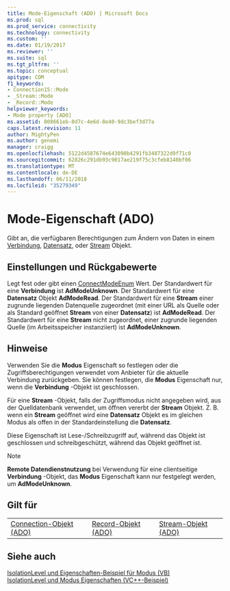 ```yaml
---
title: Mode-Eigenschaft (ADO) | Microsoft Docs
ms.prod: sql
ms.prod_service: connectivity
ms.technology: connectivity
ms.custom: ''
ms.date: 01/19/2017
ms.reviewer: ''
ms.suite: sql
ms.tgt_pltfrm: ''
ms.topic: conceptual
apitype: COM
f1_keywords:
- Connection15::Mode
- _Stream::Mode
- _Record::Mode
helpviewer_keywords:
- Mode property [ADO]
ms.assetid: 808661eb-0d7c-4e6d-8e40-9dc3bef3d77a
caps.latest.revision: 11
author: MightyPen
ms.author: genemi
manager: craigg
ms.openlocfilehash: 5122d4587674e643090b4291fb3487322d9f71c0
ms.sourcegitcommit: 62826c291db93c9017ae219f75c3cfeb8140bf06
ms.translationtype: MT
ms.contentlocale: de-DE
ms.lasthandoff: 06/11/2018
ms.locfileid: "35279349"
---
```

# <a name="mode-property-ado"></a>Mode-Eigenschaft (ADO)
Gibt an, die verfügbaren Berechtigungen zum Ändern von Daten in einem [Verbindung](../../../ado/reference/ado-api/connection-object-ado.md), [Datensatz](../../../ado/reference/ado-api/record-object-ado.md), oder [Stream](../../../ado/reference/ado-api/stream-object-ado.md) Objekt.  
  
## <a name="settings-and-return-values"></a>Einstellungen und Rückgabewerte  
 Legt fest oder gibt einen [ConnectModeEnum](../../../ado/reference/ado-api/connectmodeenum.md) Wert. Der Standardwert für eine **Verbindung** ist **AdModeUnknown**. Der Standardwert für eine **Datensatz** Objekt **AdModeRead**. Der Standardwert für eine **Stream** einer zugrunde liegenden Datenquelle zugeordnet (mit einer URL als Quelle oder als Standard geöffnet **Stream** von einer **Datensatz**) ist  **AdModeRead**. Der Standardwert für eine **Stream** nicht zugeordnet, einer zugrunde liegenden Quelle (im Arbeitsspeicher instanziiert) ist **AdModeUnknown**.  
  
## <a name="remarks"></a>Hinweise  
 Verwenden Sie die **Modus** Eigenschaft so festlegen oder die Zugriffsberechtigungen verwendet vom Anbieter für die aktuelle Verbindung zurückgeben. Sie können festlegen, die **Modus** Eigenschaft nur, wenn die **Verbindung** -Objekt ist geschlossen.  
  
 Für eine **Stream** -Objekt, falls der Zugriffsmodus nicht angegeben wird, aus der Quelldatenbank verwendet, um öffnen vererbt der **Stream** Objekt. Z. B. wenn ein **Stream** geöffnet wird eine **Datensatz** Objekt es im gleichen Modus als offen in der Standardeinstellung die **Datensatz**.  
  
 Diese Eigenschaft ist Lese-/Schreibzugriff auf, während das Objekt ist geschlossen und schreibgeschützt, während das Objekt geöffnet ist.  
  
> [!NOTE]
>  **Remote Datendienstnutzung** bei Verwendung für eine clientseitige **Verbindung** -Objekt, das **Modus** Eigenschaft kann nur festgelegt werden, um **AdModeUnknown**.  
  
## <a name="applies-to"></a>Gilt für  
  
||||  
|-|-|-|  
|[Connection-Objekt (ADO)](../../../ado/reference/ado-api/connection-object-ado.md)|[Record-Objekt (ADO)](../../../ado/reference/ado-api/record-object-ado.md)|[Stream-Objekt (ADO)](../../../ado/reference/ado-api/stream-object-ado.md)|  
  
## <a name="see-also"></a>Siehe auch  
 [IsolationLevel und Eigenschaften-Beispiel für Modus (VB)](../../../ado/reference/ado-api/isolationlevel-and-mode-properties-example-vb.md)   
 [IsolationLevel und Modus Eigenschaften (VC++-Beispiel)](../../../ado/reference/ado-api/isolationlevel-and-mode-properties-example-vc.md)   
